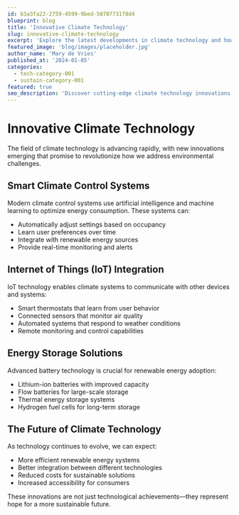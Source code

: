 ```yaml
---
id: b3a3fa22-2759-4599-9bed-50707731f8d4
blueprint: blog
title: 'Innovative Climate Technology'
slug: innovative-climate-technology
excerpt: 'Explore the latest developments in climate technology and how they contribute to a more sustainable world.'
featured_image: 'blog/images/placeholder.jpg'
author_name: 'Mary de Vries'
published_at: '2024-01-05'
categories:
  - tech-category-001
  - sustain-category-001
featured: true
seo_description: 'Discover cutting-edge climate technology innovations that are shaping the future of environmental sustainability.'
---
```

# Innovative Climate Technology

The field of climate technology is advancing rapidly, with new innovations emerging that promise to revolutionize how we address environmental challenges.

## Smart Climate Control Systems

Modern climate control systems use artificial intelligence and machine learning to optimize energy consumption. These systems can:

- Automatically adjust settings based on occupancy
- Learn user preferences over time
- Integrate with renewable energy sources
- Provide real-time monitoring and alerts

## Internet of Things (IoT) Integration

IoT technology enables climate systems to communicate with other devices and systems:

- Smart thermostats that learn from user behavior
- Connected sensors that monitor air quality
- Automated systems that respond to weather conditions
- Remote monitoring and control capabilities

## Energy Storage Solutions

Advanced battery technology is crucial for renewable energy adoption:

- Lithium-ion batteries with improved capacity
- Flow batteries for large-scale storage
- Thermal energy storage systems
- Hydrogen fuel cells for long-term storage

## The Future of Climate Technology

As technology continues to evolve, we can expect:

- More efficient renewable energy systems
- Better integration between different technologies
- Reduced costs for sustainable solutions
- Increased accessibility for consumers

These innovations are not just technological achievements—they represent hope for a more sustainable future.

